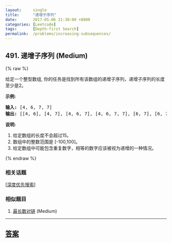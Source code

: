 ```yaml
---
layout:     single
title:      "递增子序列"
date:       2017-05-06 21:30:00 +0800
categories: [Leetcode]
tags:       [Depth-first Search]
permalink:  /problems/increasing-subsequences/
---
```


## 491. 递增子序列 (Medium)

{% raw %}

<p>给定一个整型数组, 你的任务是找到所有该数组的递增子序列，递增子序列的长度至少是2。</p>

<p><strong>示例:</strong></p>

<pre>
<strong>输入:</strong> [4, 6, 7, 7]
<strong>输出:</strong> [[4, 6], [4, 7], [4, 6, 7], [4, 6, 7, 7], [6, 7], [6, 7, 7], [7,7], [4,7,7]]</pre>

<p><strong>说明:</strong></p>

<ol>
	<li>给定数组的长度不会超过15。</li>
	<li>数组中的整数范围是&nbsp;[-100,100]。</li>
	<li>给定数组中可能包含重复数字，相等的数字应该被视为递增的一种情况。</li>
</ol>

{% endraw %}

### 相关话题
  [[深度优先搜索](https://github.com/openset/leetcode/tree/master/tag/depth-first-search/README.md)]

### 相似题目
  1. [最长数对链](/problems/maximum-length-of-pair-chain) (Medium)

---

## [答案](https://github.com/openset/leetcode/tree/master/problems/increasing-subsequences)
